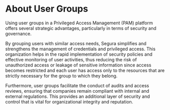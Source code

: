# About User Groups

Using user groups in a Privileged Access Management (PAM) platform offers several strategic advantages, particularly in terms of security and governance.

By grouping users with similar access needs, Segura simplifies and strengthens the management of credentials and privileged access. This organization helps in the rapid implementation of security policies and effective monitoring of user activities, thus reducing the risk of unauthorized access or leakage of sensitive information since access becomes restricted and each user has access only to the resources that are strictly necessary for the group to which they belong.

Furthermore, user groups facilitate the conduct of audits and access reviews, ensuring that companies remain compliant with internal and external regulations. This provides an additional layer of security and control that is vital for organizational integrity and reputation.